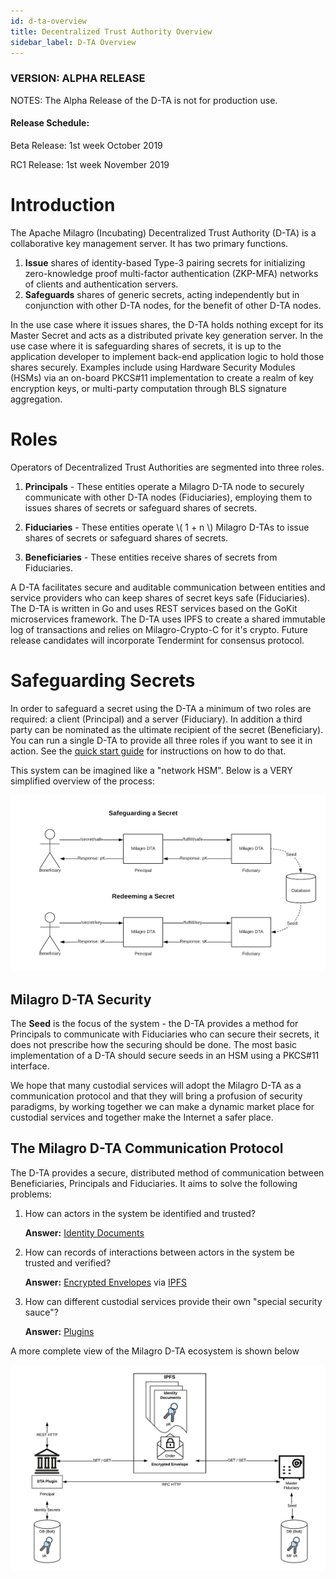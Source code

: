 ```yaml
---
id: d-ta-overview
title: Decentralized Trust Authority Overview
sidebar_label: D-TA Overview
---
```

### VERSION: ALPHA RELEASE
NOTES: The Alpha Release of the D-TA is not for production use. 

#### Release Schedule:

Beta Release: 1st week October 2019

RC1 Release: 1st week November 2019

# Introduction
The Apache Milagro (Incubating) Decentralized Trust Authority (D-TA) is a collaborative key management server. It has two primary functions. 

1. **Issue** shares of identity-based Type-3 pairing secrets for initializing zero-knowledge proof multi-factor authentication (ZKP-MFA) networks of clients and authentication servers.
2. **Safeguards** shares of generic secrets, acting independently but in conjunction with other D-TA nodes, for the benefit of other D-TA nodes. 

In the use case where it issues shares, the D-TA holds nothing except for its Master Secret and acts as a distributed private key generation server. In the use case where it is safeguarding shares of secrets, it is up to the application developer to implement back-end application logic to hold those shares securely. Examples include using Hardware Security Modules (HSMs) via an on-board PKCS#11 implementation to create a realm of key encryption keys, or multi-party computation through BLS signature aggregation.

# Roles

Operators of Decentralized Trust Authorities are segmented into three roles.

1. **Principals** - These entities operate a Milagro D-TA node to securely communicate with other D-TA nodes (Fiduciaries), employing them to issues shares of secrets or safeguard shares of secrets.

2. **Fiduciaries** - These entities operate \\( 1 + n \\) Milagro D-TAs to issue shares of secrets or safeguard shares of secrets.

3. **Beneficiaries** - These entities receive shares of secrets from Fiduciaries.

A D-TA facilitates secure and auditable communication between entities and service providers who can keep shares of secret keys safe (Fiduciaries). The D-TA is written in Go and uses REST services based on the GoKit microservices framework. The D-TA uses IPFS to create a shared immutable log of transactions and relies on Milagro-Crypto-C for it's crypto. Future release candidates will incorporate Tendermint for consensus protocol.

# Safeguarding Secrets 

In order to safeguard a secret using the D-TA a minimum of two roles are required: a client (Principal) and a server (Fiduciary). In addition a third party can be nominated as the ultimate recipient of the secret (Beneficiary). You can run a single D-TA to provide all three roles if you want to see it in action. See the [quick start guide](/docs/dta-details/quickstart) for instructions on how to do that.

This system can be imagined like a "network HSM". Below is a VERY simplified overview of the process:

![Figure 1](/img/dta/RC1-Overview-1.png)

## Milagro D-TA Security
The **Seed** is the focus of the system - the D-TA provides a method for Principals to communicate with Fiduciaries who can secure their secrets, it does not prescribe how the securing should be done. The most basic implementation of a D-TA should secure seeds in an HSM using a PKCS#11 interface. 

We hope that many custodial services will adopt the Milagro D-TA as a communication protocol and that they will bring a profusion of security paradigms, by working together we can make a dynamic market place for custodial services and together make the Internet a safer place.

## The Milagro D-TA Communication Protocol
The D-TA provides a secure, distributed method of communication between Beneficiaries, Principals and Fiduciaries. It aims to solve the following problems:

1. How can actors in the system be identified and trusted?

    **Answer:** [Identity Documents](dta-details/identity-documents.md)
2. How can records of interactions between actors in the system be trusted and verified?

    **Answer:** [Encrypted Envelopes](dta-details/encrypted-envelope.md) via [IPFS](dta-details/ipfs.md)

3. How can different custodial services provide their own "special security sauce"?

    **Answer:** [Plugins](dta-details/d-ta-plugins.md)

A more complete view of the Milagro D-TA ecosystem is shown below

![Figure 1](/img/dta/RC1.png)